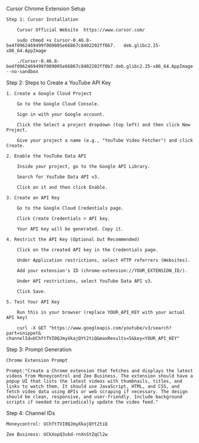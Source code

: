 Cursor Chrome Extension Setup

    Step 1: Cursor Installation

        Cursor Official Website  https://www.cursor.com/

        sudo chmod +x Cursor-0.46.8-be4f0962469499f009005e66867c8402202ff0b7.   deb.glibc2.25-x86_64.AppImage
        
        ./Cursor-0.46.8-be4f0962469499f009005e66867c8402202ff0b7.deb.glibc2.25-x86_64.AppImage --no-sandbox

Step 2: Steps to Create a YouTube API Key

    1. Create a Google Cloud Project

        Go to the Google Cloud Console.

        Sign in with your Google account.

        Click the Select a project dropdown (top left) and then click New Project.

        Give your project a name (e.g., "YouTube Video Fetcher") and click Create.

    2. Enable the YouTube Data API

        Inside your project, go to the Google API Library.

        Search for YouTube Data API v3.

        Click on it and then click Enable.

    3. Create an API Key

        Go to the Google Cloud Credentials page.

        Click Create Credentials > API key.

        Your API key will be generated. Copy it.

    4. Restrict the API Key (Optional but Recommended)

        Click on the created API key in the Credentials page.

        Under Application restrictions, select HTTP referrers (Websites).

        Add your extension's ID (chrome-extension://YOUR_EXTENSION_ID/).

        Under API restrictions, select YouTube Data API v3.

        Click Save.

    5. Test Your API Key

        Run this in your browser (replace YOUR_API_KEY with your actual API key)

        curl -X GET "https://www.googleapis.com/youtube/v3/search?part=snippet& channelId=UChftTVI0QJmyXkajQYt2tiQ&maxResults=5&key=YOUR_API_KEY"

Step 3: Prompt Generation

    Chrome Extension Prompt

    Prompt:"Create a Chrome extension that fetches and displays the latest videos from Moneycontrol and Zee Business. The extension should have a popup UI that lists the latest videos with thumbnails, titles, and links to watch them. It should use JavaScript, HTML, and CSS, and fetch video data using APIs or web scraping if necessary. The design should be clean, responsive, and user-friendly. Include background scripts if needed to periodically update the video feed."

Step 4: Channel IDs

    Moneycontrol: UChftTVI0QJmyXkajQYt2tiQ

    Zee Business: UCkXopQ3ubd-rnXnStZqCl2w
